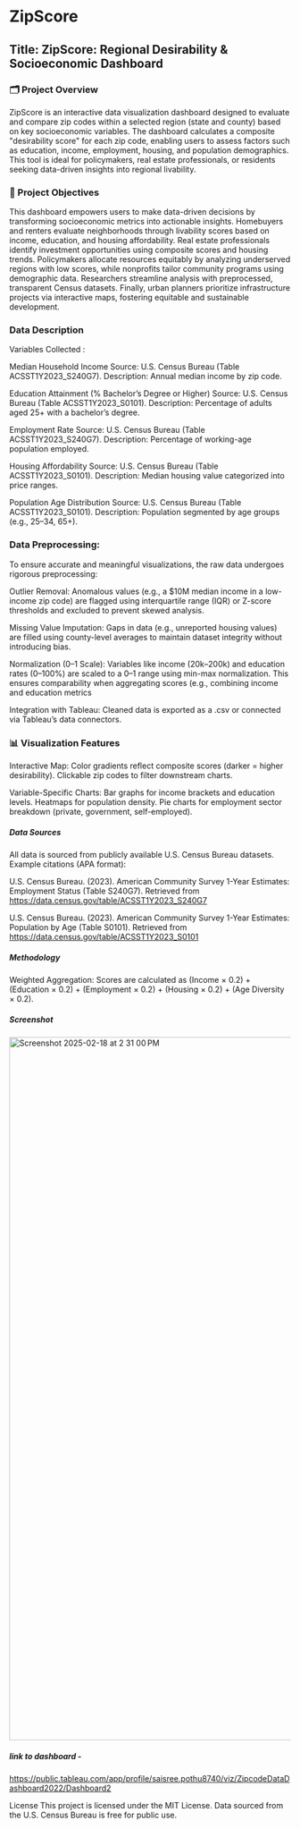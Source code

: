 # ZipScore

## Title: ZipScore: Regional Desirability & Socioeconomic Dashboard

### 🗂️ Project Overview
ZipScore is an interactive data visualization dashboard designed to evaluate and compare zip codes within a selected region (state and county) based on key socioeconomic variables. The dashboard calculates a composite "desirability score" for each zip code, enabling users to assess factors such as education, income, employment, housing, and population demographics. This tool is ideal for policymakers, real estate professionals, or residents seeking data-driven insights into regional livability.

### 🎯 Project Objectives

This dashboard empowers users to make data-driven decisions by transforming socioeconomic metrics into actionable insights. Homebuyers and renters evaluate neighborhoods through livability scores based on income, education, and housing affordability. Real estate professionals identify investment opportunities using composite scores and housing trends. Policymakers allocate resources equitably by analyzing underserved regions with low scores, while nonprofits tailor community programs using demographic data. Researchers streamline analysis with preprocessed, transparent Census datasets. Finally, urban planners prioritize infrastructure projects via interactive maps, fostering equitable and sustainable development.

### Data Description

Variables Collected :

Median Household Income
Source: U.S. Census Bureau (Table ACSST1Y2023_S240G7).
Description: Annual median income by zip code.

Education Attainment (% Bachelor’s Degree or Higher)
Source: U.S. Census Bureau (Table ACSST1Y2023_S0101).
Description: Percentage of adults aged 25+ with a bachelor’s degree.

Employment Rate
Source: U.S. Census Bureau (Table ACSST1Y2023_S240G7).
Description: Percentage of working-age population employed.

Housing Affordability
Source: U.S. Census Bureau (Table ACSST1Y2023_S0101).
Description: Median housing value categorized into price ranges.

Population Age Distribution
Source: U.S. Census Bureau (Table ACSST1Y2023_S0101).
Description: Population segmented by age groups (e.g., 25–34, 65+).

### Data Preprocessing:

To ensure accurate and meaningful visualizations, the raw data undergoes rigorous preprocessing:

Outlier Removal:
Anomalous values (e.g., a $10M median income in a low-income zip code) are flagged using interquartile range (IQR) or Z-score thresholds and excluded to prevent skewed analysis.

Missing Value Imputation:
Gaps in data (e.g., unreported housing values) are filled using county-level averages to maintain dataset integrity without introducing bias.

Normalization (0–1 Scale):
Variables like income (20k–200k) and education rates (0–100%) are scaled to a 0–1 range using min-max normalization.
This ensures comparability when aggregating scores (e.g., combining income and education metrics

Integration with Tableau:
Cleaned data is exported as a .csv or connected via Tableau’s data connectors.

### 📊 Visualization Features
Interactive Map:
Color gradients reflect composite scores (darker = higher desirability).
Clickable zip codes to filter downstream charts.

Variable-Specific Charts:
Bar graphs for income brackets and education levels.
Heatmaps for population density.
Pie charts for employment sector breakdown (private, government, self-employed).

##### Data Sources
All data is sourced from publicly available U.S. Census Bureau datasets. Example citations (APA format):

U.S. Census Bureau. (2023). American Community Survey 1-Year Estimates: Employment Status (Table S240G7). Retrieved from https://data.census.gov/table/ACSST1Y2023_S240G7

U.S. Census Bureau. (2023). American Community Survey 1-Year Estimates: Population by Age (Table S0101). Retrieved from https://data.census.gov/table/ACSST1Y2023_S0101

##### Methodology

Weighted Aggregation: Scores are calculated as (Income × 0.2) + (Education × 0.2) + (Employment × 0.2) + (Housing × 0.2) + (Age Diversity × 0.2).

##### Screenshot
<img width="1258" alt="Screenshot 2025-02-18 at 2 31 00 PM" src="https://github.com/user-attachments/assets/f1c3b9c8-2152-4981-a735-0edadd7ac50e" />

##### link to dashboard - 
https://public.tableau.com/app/profile/saisree.pothu8740/viz/ZipcodeDataDashboard2022/Dashboard2

License
This project is licensed under the MIT License. Data sourced from the U.S. Census Bureau is free for public use.

